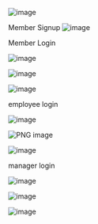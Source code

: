 ![image](https://github.com/jenin144/Database-Library-management-in-Java/assets/151941064/b566ed6c-b9bd-407e-9bd2-3ab81efe41cf)

Member Signup 
![image](https://github.com/jenin144/Database-Library-management-in-Java/assets/151941064/d1dcf508-2c47-4028-9a02-dfe1e67836e6)

Member Login 



![image](https://github.com/jenin144/Database-Library-management-in-Java/assets/151941064/5405fd3c-3111-4509-983a-ba5edaa47b71)




![image](https://github.com/jenin144/Database-Library-management-in-Java/assets/151941064/dbca1c1a-0171-4f82-bd0f-5aef207f5f36)


![image](https://github.com/jenin144/Database-Library-management-in-Java/assets/151941064/1ba3d55e-4cd9-481d-a346-f733f7c49bbb)




employee login 


![image](https://github.com/jenin144/Database-Library-management-in-Java/assets/151941064/7570587d-d7ac-48c3-accb-4f4f1bc1be57)


![PNG image](https://github.com/jenin144/Database-Library-management-in-Java/assets/151941064/0fdbe949-b789-4baf-afc8-ad04eb713da0)




![image](https://github.com/jenin144/Database-Library-management-in-Java/assets/151941064/4556f907-c95a-42b7-82e9-5e6fb16c39fa)



manager login

![image](https://github.com/jenin144/Database-Library-management-in-Java/assets/151941064/57e4f7f5-0e62-4c1f-951f-56efa2dfd782)

![image](https://github.com/jenin144/Database-Library-management-in-Java/assets/151941064/8b917607-4f28-4509-aba4-0781a5008bbd)

![image](https://github.com/jenin144/Database-Library-management-in-Java/assets/151941064/17cdbc2b-fb63-4d7b-a00d-9599a16e7e23)






